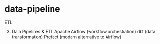 # data-pipeline
ETL

3. Data Pipelines & ETL
Apache Airflow (workflow orchestration)
dbt (data transformation)
Prefect (modern alternative to Airflow)
